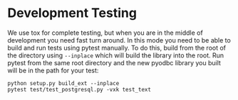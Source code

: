 

# Development Testing

We use tox for complete testing, but when you are in the middle of development you need fast
turn around.  In this mode you need to be able to build and run tests using pytest manually.
To do this, build from the root of the directory using `--inplace` which will build the library
into the root.  Run pytest from the same root directory and the new pyodbc library you built
will be in the path for your test:

    python setup.py build_ext --inplace
    pytest test/test_postgresql.py -vxk test_text
